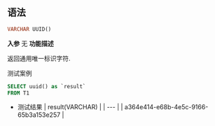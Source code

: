 ## 语法

```sql
VARCHAR UUID()
```

**入参** 无
**功能描述**

返回通用唯一标识字符.

测试案例

```sql
SELECT uuid() as `result`
FROM T1
```

- 测试结果 | result(VARCHAR) | | --- | | a364e414-e68b-4e5c-9166-65b3a153e257 |

